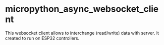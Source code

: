 # micropython_async_websocket_client
This websocket client allows to interchange (read/write) data with server. It created to run on ESP32 controllers.
